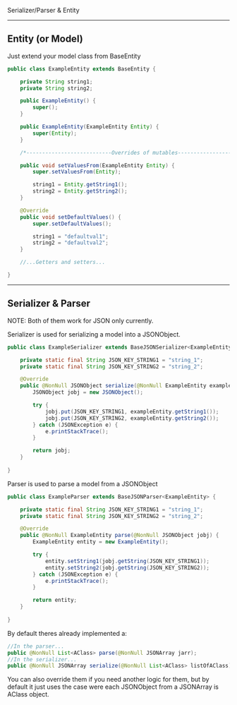 Serializer/Parser & Entity


---------------------------------------------------------
Entity (or Model)
---------------------------------------------------------

Just extend your model class from BaseEntity

```Java
public class ExampleEntity extends BaseEntity {

    private String string1;
    private String string2;

    public ExampleEntity() {
        super();
    }

    public ExampleEntity(ExampleEntity Entity) {
        super(Entity);
    }

    /*---------------------------Overrides of mutables----------------------------------*/

    public void setValuesFrom(ExampleEntity Entity) {
        super.setValuesFrom(Entity);

        string1 = Entity.getString1();
        string2 = Entity.getString2();
    }

    @Override
    public void setDefaultValues() {
        super.setDefaultValues();

        string1 = "defaultval1";
        string2 = "defaultval2";
    }

    //...Getters and setters...

}
```

---------------------------------------------------------
Serializer & Parser
---------------------------------------------------------

NOTE: Both of them work for JSON only currently.

Serializer is used for serializing a model into a JSONObject.

```Java
public class ExampleSerializer extends BaseJSONSerializer<ExampleEntity> {

    private static final String JSON_KEY_STRING1 = "string_1";
    private static final String JSON_KEY_STRING2 = "string_2";

    @Override
    public @NonNull JSONObject serialize(@NonNull ExampleEntity exampleEntity) {
        JSONObject jobj = new JSONObject();

        try {
            jobj.put(JSON_KEY_STRING1, exampleEntity.getString1());
            jobj.put(JSON_KEY_STRING2, exampleEntity.getString2());
        } catch (JSONException e) {
            e.printStackTrace();
        }

        return jobj;
    }
    
}
```

Parser is used to parse a model from a JSONObject
```Java
public class ExampleParser extends BaseJSONParser<ExampleEntity> {

    private static final String JSON_KEY_STRING1 = "string_1";
    private static final String JSON_KEY_STRING2 = "string_2";

    @Override
    public @NonNull ExampleEntity parse(@NonNull JSONObject jobj) {
        ExampleEntity entity = new ExampleEntity();

        try {
            entity.setString1(jobj.getString(JSON_KEY_STRING1));
            entity.setString2(jobj.getString(JSON_KEY_STRING2));
        } catch (JSONException e) {
            e.printStackTrace();
        }

        return entity;
    }
    
}
```
By default theres already implemented a:
```Java
//In the parser...
public @NonNull List<AClass> parse(@NonNull JSONArray jarr);
//In the serializer...
public @NonNull JSONArray serialize(@NonNull List<AClass> listOfAClass);
```
You can also override them if you need another logic for them, but by default it just uses the case were each JSONObject from a JSONArray is AClass object.
